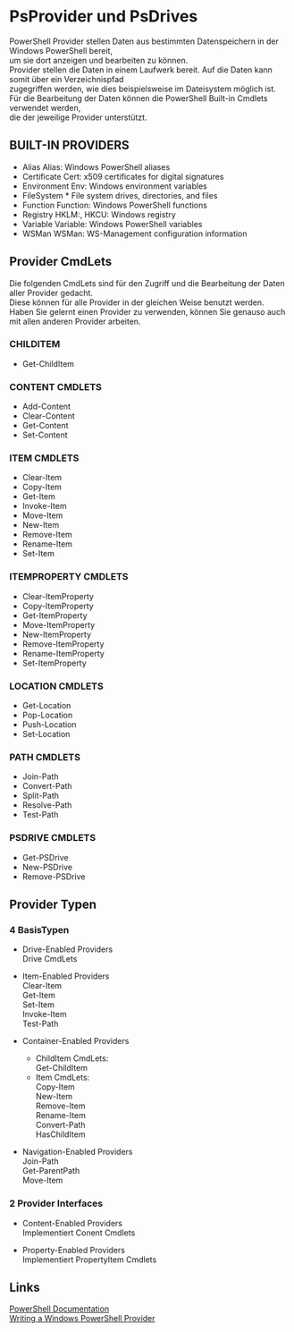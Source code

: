 # PsProvider und PsDrives

PowerShell Provider stellen Daten aus bestimmten Datenspeichern in der Windows PowerShell bereit,  
um sie dort anzeigen und bearbeiten zu können.  
Provider stellen die Daten in einem Laufwerk bereit. Auf die Daten kann somit über ein Verzeichnispfad  
zugegriffen werden, wie dies beispielsweise im Dateisystem möglich ist.  
Für die Bearbeitung der Daten können die PowerShell Built-in Cmdlets verwendet werden,  
die der jeweilige Provider unterstützt.

## BUILT-IN PROVIDERS

- Alias Alias: Windows PowerShell aliases
- Certificate Cert: x509 certificates for digital signatures
- Environment Env: Windows environment variables
- FileSystem * File system drives, directories, and files
- Function Function: Windows PowerShell functions
- Registry HKLM:, HKCU: Windows registry
- Variable Variable: Windows PowerShell variables
- WSMan WSMan: WS-Management configuration information

## Provider CmdLets

Die folgenden CmdLets sind für den Zugriff und die Bearbeitung der Daten aller Provider gedacht.  
Diese können für alle Provider in der gleichen Weise benutzt werden.  
Haben Sie gelernt einen Provider zu verwenden, können Sie genauso auch mit allen anderen Provider arbeiten.  

### CHILDITEM

- Get-ChildItem

### CONTENT CMDLETS

- Add-Content
- Clear-Content
- Get-Content
- Set-Content

### ITEM CMDLETS

- Clear-Item
- Copy-Item
- Get-Item
- Invoke-Item
- Move-Item
- New-Item
- Remove-Item
- Rename-Item
- Set-Item

### ITEMPROPERTY CMDLETS

- Clear-ItemProperty
- Copy-ItemProperty
- Get-ItemProperty
- Move-ItemProperty
- New-ItemProperty
- Remove-ItemProperty
- Rename-ItemProperty
- Set-ItemProperty

### LOCATION CMDLETS

- Get-Location
- Pop-Location
- Push-Location
- Set-Location

### PATH CMDLETS

- Join-Path
- Convert-Path
- Split-Path
- Resolve-Path
- Test-Path

### PSDRIVE CMDLETS

- Get-PSDrive
- New-PSDrive
- Remove-PSDrive

## Provider Typen

### 4 BasisTypen

- Drive-Enabled Providers  
    Drive CmdLets

- Item-Enabled Providers  
    Clear-Item  
    Get-Item  
    Set-Item  
    Invoke-Item  
    Test-Path  

- Container-Enabled Providers
    - ChildItem CmdLets:  
        Get-ChildItem  
    - Item CmdLets:  
        Copy-Item  
        New-Item  
        Remove-Item  
        Rename-Item  
        Convert-Path  
        HasChildItem

- Navigation-Enabled Providers  
    Join-Path  
    Get-ParentPath  
    Move-Item  

### 2 Provider Interfaces

- Content-Enabled Providers  
  Implementiert Conent Cmdlets

- Property-Enabled Providers  
   Implementiert PropertyItem Cmdlets


## Links

[PowerShell Documentation](https://docs.microsoft.com/en-us/powershell/)  
[Writing a Windows PowerShell Provider](https://msdn.microsoft.com/en-us/library/ee126192(v=vs.85).aspx)  
